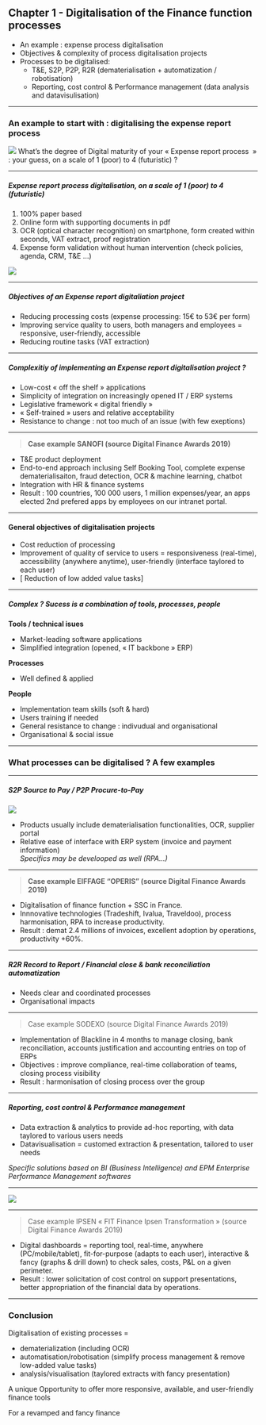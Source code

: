 ## Chapter 1 - Digitalisation of the Finance function processes

- An example : expense process digitalisation
- Objectives & complexity of process digitalisation projects
- Processes to be digitalised:
  - T&E, S2P, P2P, R2R (dematerialisation + automatization / robotisation)
  - Reporting, cost control & Performance management (data analysis and datavisulisation) 

----

### An example to start with : digitalising the expense report process

<img src="images/expense9.jpg" style="background:none; border:none; box-shadow:none;"/>
What’s  the degree of Digital maturity of your « Expense report process  » : your guess, on a scale of 1 (poor) to 4 (futuristic) ?

----

##### Expense report process digitalisation, on a scale of 1 (poor) to 4 (futuristic)

1. 100% paper based
2. Online form with supporting documents in pdf
3. OCR (optical character recognition) on smartphone, form created within seconds, VAT extract, proof registration
4. Expense form validation without human intervention (check policies, agenda, CRM, T&E ...)
<img src="images/Jenji.png" style="background:none; border:none; box-shadow:none;"/>

----

##### Objectives of an Expense report digitaliation project

- Reducing processing costs (expense processing: 15€ to 53€ per form) 
- Improving service quality to users, both managers and employees = responsive, user-friendly, accessible
- Reducing routine tasks (VAT extraction)   

----

##### Complexitiy of implementing an Expense report digitalisation project ? 

- Low-cost « off the shelf »  applications 
- Simplicity of integration on increasingly opened IT / ERP systems 
- Legislative framework « digital friendly » 
- « Self-trained » users and relative acceptability
- Resistance to change : not too much of an issue (with few exeptions)    

----

> **Case example SANOFI (source Digital Finance Awards 2019)**   

- T&E product deployment
- End-to-end approach inclusing Self Booking Tool, complete expense dematerialisaiton, fraud detection, OCR & machine learning, chatbot 
- Integration with HR & finance systems  
- Result : 100 countries, 100 000 users, 1 million expenses/year, an apps elected 2nd prefered apps by employees on our intranet portal.

----

#### General objectives of digitalisation projects   
- Cost reduction of processing
- Improvement of quality of service to users = responsiveness (real-time), accessibility (anywhere anytime), user-friendly (interface taylored to each user)
- [ Reduction of low added value tasks] 

----

##### Complex ? Sucess is a combination of tools, processes, people    

**Tools / technical isues**    
- Market-leading software applications
- Simplified integration (opened, « IT backbone » ERP)

**Processes**    
- Well defined & applied

**People**    
- Implementation team skills (soft & hard)
- Users training if needed
- General resistance to change : indivudual and organisational
- Organisational & social issue

----

### What processes can be digitalised ? A few examples

----

##### S2P Source to Pay / P2P Procure-to-Pay     

<img src="images/p2p1.jpg" style="background:none; border:none; box-shadow:none;"/>

- Products usually include dematerialisation functionalities, OCR, supplier portal
- Relative ease of interface with ERP system (invoice and payment information)    
*Specifics may be develooped as well (RPA...)*

----

> **Case example EIFFAGE “OPERIS” (source Digital Finance Awards 2019)**   

- Digitalisation of finance function + SSC in France. 
- Innnovative technologies (Tradeshift, Ivalua, Traveldoo), process harmonisation, RPA to increase productivity. 
- Result : demat 2.4 millions of invoices, excellent adoption by operations, productivity +60%.

----

##### R2R Record to Report / Financial close & bank reconciliation automatization    

- Needs clear and coordinated processes
- Organisational impacts     

----

> Case example SODEXO (source Digital Finance Awards 2019)   

- Implementation of Blackline in 4 months to manage closing, bank reconciliation, accounts justification and accounting entries on top of ERPs
- Objectives : improve compliance, real-time collaboration of teams, closing process visibility
- Result : harmonisation of closing process over the group

----

##### Reporting, cost control & Performance management 

- Data extraction & analytics to provide ad-hoc reporting, with data taylored to various users needs
- Datavisualisation = customed extraction & presentation, tailored to user needs    

*Specific solutions based on BI (Business Intelligence) and EPM Enterprise Performance Management softwares* 

----

<img src="images/bi2.jpg" style="background:none; border:none; box-shadow:none;"/>

----

> Case example IPSEN « FIT Finance Ipsen Transformation » (source Digital Finance Awards 2019)

- Digital dashboards = reporting tool, real-time, anywhere (PC/mobile/tablet), fit-for-purpose (adapts to each user), interactive & fancy (graphs & drill down) to check sales, costs, P&L on a given perimeter.
- Result : lower solicitation of cost control on support presentations, better appropriation of the financial data by operations.

----

### Conclusion   

Digitalisation of existing processes = 
- dematerialization (including OCR) 
- automatisation/robotisation (simplify process management & remove low-added value tasks)
- analysis/visualisation (taylored extracts with fancy presentation)    

A unique Opportunity to offer more responsive, available, and user-friendly finance tools

For a revamped and fancy finance
